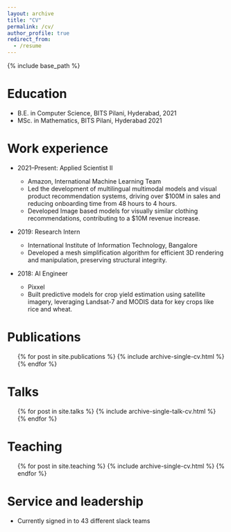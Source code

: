 ```yaml
---
layout: archive
title: "CV"
permalink: /cv/
author_profile: true
redirect_from:
  - /resume
---
```


{% include base_path %}

Education
======
* B.E. in Computer Science, BITS Pilani, Hyderabad, 2021
* MSc. in Mathematics, BITS Pilani, Hyderabad 2021

Work experience
======
* 2021–Present: Applied Scientist II
  * Amazon, International Machine Learning Team
  * Led the development of multilingual multimodal models and visual product recommendation systems, driving over $100M in sales and reducing onboarding time from 48 hours to 4 hours.
  * Developed Image based models for visually similar clothing recommendations, contributing to a $10M revenue increase.

* 2019: Research Intern
  * International Institute of Information Technology, Bangalore
  * Developed a mesh simplification algorithm for efficient 3D rendering and manipulation, preserving structural integrity.

* 2018: AI Engineer
  * Pixxel
  * Built predictive models for crop yield estimation using satellite imagery, leveraging Landsat-7 and MODIS data for key crops like rice and wheat.

Publications
======
  <ul>{% for post in site.publications %}
    {% include archive-single-cv.html %}
  {% endfor %}</ul>
  
Talks
======
  <ul>{% for post in site.talks %}
    {% include archive-single-talk-cv.html %}
  {% endfor %}</ul>
  
Teaching
======
  <ul>{% for post in site.teaching %}
    {% include archive-single-cv.html %}
  {% endfor %}</ul>
  
Service and leadership
======
* Currently signed in to 43 different slack teams
